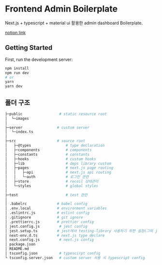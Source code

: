 # Frontend Admin Boilerplate

Next.js + typescript + material ui 활용한 admin dashboard Boilerplate.

[notion link](https://www.notion.so/Nextjs-MUI-Admin-template-bc57d86c94724bbf83601883c2d5ec13)

## Getting Started

First, run the development server:

```bash
npm install
npm run dev
# or
yarn
yarn dev
```

## 폴더 구조

```bash
├─public                 # static resource root
│  └─images
│
├─server                # custom server
│  └─index.ts
│
├─src                   # source root
│   ├─@types                # type declaration
│   ├─components            # components
│   ├─constants             # constants
│   ├─hooks                 # custom hooks
│   ├─lib                   # deps library custom
│   ├─pages                 # next.js page routing
│   │   ├─api               # next.js api routing
│   │   └─auth              # 로그인 관련
│   ├─store                 # recoil 상태관리
│   └─styles                # global styles
│
├─test                      # test 관련
│
│ .babelrc              # babel config
│ .env.local            # environment variables
│ .eslintrc.js          # eslint config
│ .gitignore            # git ignore
│ .prettierrc.js        # prettier config
│ jest.config.js         # jest config
│ jest.setup.ts         # jest에서 testing-library 사용하기 위한 설정(그외 jest에 필요한 외부 라이브러리 설정)
│ next-env.d.ts         # next.js type declare
│ next.config.js         # next.js config
│ package.json
│ README.md
│ tsconfig.json          # typescirpt config
└ tsconfig.server.json   # custom server 사용 시 typescript config

```
